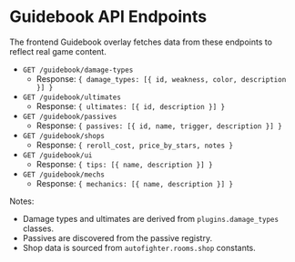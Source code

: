 # Guidebook API Endpoints

The frontend Guidebook overlay fetches data from these endpoints to reflect real game content.

- `GET /guidebook/damage-types`
  - Response: `{ damage_types: [{ id, weakness, color, description }] }`
- `GET /guidebook/ultimates`
  - Response: `{ ultimates: [{ id, description }] }`
- `GET /guidebook/passives`
  - Response: `{ passives: [{ id, name, trigger, description }] }`
- `GET /guidebook/shops`
  - Response: `{ reroll_cost, price_by_stars, notes }`
- `GET /guidebook/ui`
  - Response: `{ tips: [{ name, description }] }`
- `GET /guidebook/mechs`
  - Response: `{ mechanics: [{ name, description }] }`

Notes:
- Damage types and ultimates are derived from `plugins.damage_types` classes.
- Passives are discovered from the passive registry.
- Shop data is sourced from `autofighter.rooms.shop` constants.
